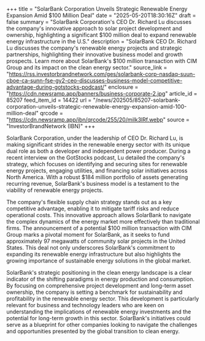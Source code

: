 +++
title = "SolarBank Corporation Unveils Strategic Renewable Energy Expansion Amid $100 Million Deal"
date = "2025-05-20T18:30:16Z"
draft = false
summary = "SolarBank Corporation's CEO Dr. Richard Lu discusses the company's innovative approach to solar project development and ownership, highlighting a significant $100 million deal to expand renewable energy infrastructure in the U.S."
description = "SolarBank CEO Dr. Richard Lu discusses the company's renewable energy projects and strategic partnerships, highlighting their innovative business model and growth prospects. Learn more about SolarBank's $100 million transaction with CIM Group and its impact on the clean energy sector."
source_link = "https://rss.investorbrandnetwork.com/ges/solarbank-corp-nasdaq-suun-cboe-ca-sunn-fse-gy2-ceo-discusses-business-model-competitive-advantage-during-gotstocks-podcast/"
enclosure = "https://cdn.newsramp.app/banners/business-corporate-2.jpg"
article_id = 85207
feed_item_id = 14422
url = "/news/202505/85207-solarbank-corporation-unveils-strategic-renewable-energy-expansion-amid-100-million-deal"
qrcode = "https://cdn.newsramp.app/ibn/qrcode/255/20/milk3lRf.webp"
source = "InvestorBrandNetwork (IBN)"
+++

<p>SolarBank Corporation, under the leadership of CEO Dr. Richard Lu, is making significant strides in the renewable energy sector with its unique dual role as both a developer and independent power producer. During a recent interview on the GotStocks podcast, Lu detailed the company's strategy, which focuses on identifying and securing sites for renewable energy projects, engaging utilities, and financing solar initiatives across North America. With a robust $184 million portfolio of assets generating recurring revenue, SolarBank's business model is a testament to the viability of renewable energy projects.</p><p>The company's flexible supply chain strategy stands out as a key competitive advantage, enabling it to mitigate tariff risks and reduce operational costs. This innovative approach allows SolarBank to navigate the complex dynamics of the energy market more effectively than traditional firms. The announcement of a potential $100 million transaction with CIM Group marks a pivotal moment for SolarBank, as it seeks to fund approximately 97 megawatts of community solar projects in the United States. This deal not only underscores SolarBank's commitment to expanding its renewable energy infrastructure but also highlights the growing importance of sustainable energy solutions in the global market.</p><p>SolarBank's strategic positioning in the clean energy landscape is a clear indicator of the shifting paradigms in energy production and consumption. By focusing on comprehensive project development and long-term asset ownership, the company is setting a benchmark for sustainability and profitability in the renewable energy sector. This development is particularly relevant for business and technology leaders who are keen on understanding the implications of renewable energy investments and the potential for long-term growth in this sector. SolarBank's initiatives could serve as a blueprint for other companies looking to navigate the challenges and opportunities presented by the global transition to clean energy.</p>